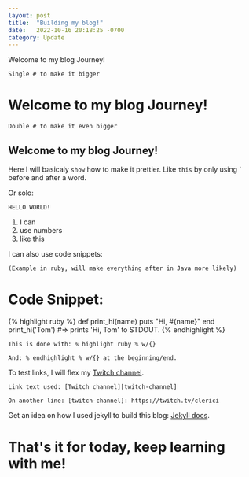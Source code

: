 ```yaml
---
layout: post
title:  "Building my blog!"
date:   2022-10-16 20:18:25 -0700
category: Update
---
```

Welcome to my blog Journey!

`Single # to make it bigger`

# Welcome to my blog Journey!

`Double # to make it even bigger`

## Welcome to my blog Journey!

Here I will basicaly `show` how to make it prettier. 
Like `this` by only using ` before and after a word.

Or solo:

`HELLO WORLD!`

1. I can
2. use numbers
3. like this

I can also use code snippets:

`(Example in ruby, will make everything after in Java more likely)`

# Code Snippet:

{% highlight ruby %}
def print_hi(name)
  puts "Hi, #{name}"
end
print_hi('Tom')
#=> prints 'Hi, Tom' to STDOUT.
{% endhighlight %}

`This is done with: % highlight ruby % w/{}`

`And: % endhighlight % w/{} at the beginning/end.`

To test links, I will flex my [Twitch channel][twitch-channel].

`Link text used: [Twitch channel][twitch-channel]`

`On another line: [twitch-channel]: https://twitch.tv/clerici`

Get an idea on how I used jekyll to build this blog: [Jekyll docs][jekyll-docs].

[twitch-channel]: https://twitch.tv/clerici
[jekyll-docs]: https://jekyllrb.com/docs/home

# That's it for today, keep learning with me!